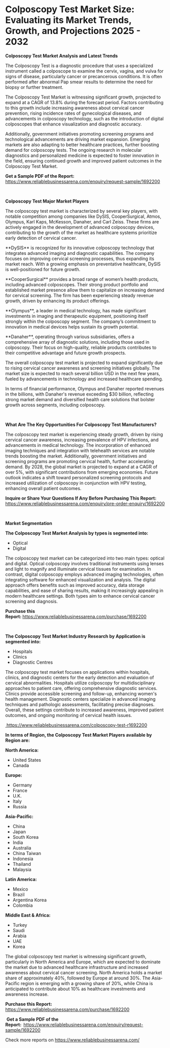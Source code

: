 <p><h1>Colposcopy Test Market Size: Evaluating its Market Trends, Growth, and Projections 2025 - 2032</h1></p><p><strong>Colposcopy Test Market Analysis and Latest Trends</strong></p>
<p><p>The Colposcopy Test is a diagnostic procedure that uses a specialized instrument called a colposcope to examine the cervix, vagina, and vulva for signs of disease, particularly cancer or precancerous conditions. It is often performed after abnormal Pap smear results to determine the need for biopsy or further treatment.</p><p>The Colposcopy Test Market is witnessing significant growth, projected to expand at a CAGR of 13.8% during the forecast period. Factors contributing to this growth include increasing awareness about cervical cancer prevention, rising incidence rates of gynecological diseases, and advancements in colposcopy technology, such as the introduction of digital colposcopes that enhance visualization and diagnostic accuracy. </p><p>Additionally, government initiatives promoting screening programs and technological advancements are driving market expansion. Emerging markets are also adapting to better healthcare practices, further boosting demand for colposcopy tests. The ongoing research in molecular diagnostics and personalized medicine is expected to foster innovation in the field, ensuring continued growth and improved patient outcomes in the Colposcopy Test Market.</p></p>
<p><strong>Get a Sample PDF of the Report:&nbsp;</strong> <a href="https://www.reliablebusinessarena.com/enquiry/request-sample/1692200?utm_campaign=3015&utm_medium=2&utm_source=Github&utm_content=ia&utm_term=27032025&utm_id=colposcopy-test">https://www.reliablebusinessarena.com/enquiry/request-sample/1692200</a></p>
<p>&nbsp;</p>
<p><strong>Colposcopy Test Major Market Players</strong></p>
<p><p>The colposcopy test market is characterized by several key players, with notable competition among companies like DySIS, CooperSurgical, Atmos, Olympus, Karl Kaps, McKesson, Danaher, and Carl Zeiss. These firms are actively engaged in the development of advanced colposcopy devices, contributing to the growth of the market as healthcare systems prioritize early detection of cervical cancer.</p><p>**DySIS** is recognized for its innovative colposcopy technology that integrates advanced imaging and diagnostic capabilities. The company focuses on improving cervical screening processes, thus expanding its market reach. With a growing emphasis on preventative healthcare, DySIS is well-positioned for future growth.</p><p>**CooperSurgical** provides a broad range of women’s health products, including advanced colposcopes. Their strong product portfolio and established market presence allow them to capitalize on increasing demand for cervical screening. The firm has been experiencing steady revenue growth, driven by enhancing its product offerings.</p><p>**Olympus**, a leader in medical technology, has made significant investments in imaging and therapeutic equipment, positioning itself strongly within the colposcopy segment. The company’s commitment to innovation in medical devices helps sustain its growth potential.</p><p>**Danaher**, operating through various subsidiaries, offers a comprehensive array of diagnostic solutions, including those used in colposcopy. Their focus on high-quality, reliable products contributes to their competitive advantage and future growth prospects.</p><p>The overall colposcopy test market is projected to expand significantly due to rising cervical cancer awareness and screening initiatives globally. The market size is expected to reach several billion USD in the next few years, fueled by advancements in technology and increased healthcare spending.</p><p>In terms of financial performance, Olympus and Danaher reported revenues in the billions, with Danaher's revenue exceeding $30 billion, reflecting strong market demand and diversified health care solutions that bolster growth across segments, including colposcopy.</p></p>
<p>&nbsp;</p>
<p><strong>What Are The Key Opportunities For Colposcopy Test Manufacturers?</strong></p>
<p><p>The colposcopy test market is experiencing steady growth, driven by rising cervical cancer awareness, increasing prevalence of HPV infections, and advancements in medical technology. The incorporation of enhanced imaging techniques and integration with telehealth services are notable trends boosting the market. Additionally, government initiatives and screening programs are promoting cervical health, further accelerating demand. By 2028, the global market is projected to expand at a CAGR of over 5%, with significant contributions from emerging economies. Future outlook indicates a shift toward personalized screening protocols and increased utilization of colposcopy in conjunction with HPV testing, enhancing overall patient outcomes.</p></p>
<p><strong>Inquire or Share Your Questions If Any Before Purchasing This Report:</strong> <a href="https://www.reliablebusinessarena.com/enquiry/pre-order-enquiry/1692200?utm_campaign=3015&utm_medium=2&utm_source=Github&utm_content=ia&utm_term=27032025&utm_id=colposcopy-test">https://www.reliablebusinessarena.com/enquiry/pre-order-enquiry/1692200</a></p>
<p>&nbsp;</p>
<p><strong>Market Segmentation</strong></p>
<p><strong>The Colposcopy Test Market Analysis by types is segmented into:</strong></p>
<p><ul><li>Optical</li><li>Digital</li></ul></p>
<p><p>The colposcopy test market can be categorized into two main types: optical and digital. Optical colposcopy involves traditional instruments using lenses and light to magnify and illuminate cervical tissues for examination. In contrast, digital colposcopy employs advanced imaging technologies, often integrating software for enhanced visualization and analysis. The digital approach offers benefits such as improved accuracy, data storage capabilities, and ease of sharing results, making it increasingly appealing in modern healthcare settings. Both types aim to enhance cervical cancer screening and diagnosis.</p></p>
<p><strong>Purchase this Report:&nbsp;</strong><a href="https://www.reliablebusinessarena.com/purchase/1692200?utm_campaign=3015&utm_medium=2&utm_source=Github&utm_content=ia&utm_term=27032025&utm_id=colposcopy-test">https://www.reliablebusinessarena.com/purchase/1692200</a></p>
<p>&nbsp;</p>
<p><strong>The Colposcopy Test Market Industry Research by Application is segmented into:</strong></p>
<p><ul><li>Hospitals</li><li>Clinics</li><li>Diagnostic Centres</li></ul></p>
<p><p>The colposcopy test market focuses on applications within hospitals, clinics, and diagnostic centers for the early detection and evaluation of cervical abnormalities. Hospitals utilize colposcopy for multidisciplinary approaches to patient care, offering comprehensive diagnostic services. Clinics provide accessible screening and follow-up, enhancing women's health management. Diagnostic centers specialize in advanced imaging techniques and pathologic assessments, facilitating precise diagnoses. Overall, these settings contribute to increased awareness, improved patient outcomes, and ongoing monitoring of cervical health issues.</p></p>
<p><a href="https://www.reliablebusinessarena.com/colposcopy-test-r1692200?utm_campaign=3015&utm_medium=2&utm_source=Github&utm_content=ia&utm_term=27032025&utm_id=colposcopy-test">&nbsp;https://www.reliablebusinessarena.com/colposcopy-test-r1692200</a></p>
<p><strong>In terms of Region, the Colposcopy Test Market Players available by Region are:</strong></p>
<p>
    <p> <strong> North America: </strong>
        <ul>
            <li>United States</li>
            <li>Canada</li>
        </ul>
        </p> 
    <p> <strong> Europe: </strong>
        <ul>
            <li>Germany</li>
            <li>France</li>
            <li>U.K.</li>
            <li>Italy</li>
            <li>Russia</li>
        </ul>
        </p> 
    <p> <strong> Asia-Pacific: </strong>
        <ul>
            <li>China</li>
            <li>Japan</li>
            <li>South Korea</li>
            <li>India</li>
            <li>Australia</li>
            <li>China Taiwan</li>
            <li>Indonesia</li>
            <li>Thailand</li>
            <li>Malaysia</li>
        </ul>
        </p> 
    <p> <strong> Latin America: </strong>
        <ul>
            <li>Mexico</li>
            <li>Brazil</li>
            <li>Argentina Korea</li>
            <li>Colombia</li>
        </ul>
        </p> 
    <p> <strong> Middle East & Africa: </strong>
        <ul>
            <li>Turkey</li>
            <li>Saudi</li>
            <li>Arabia</li>
            <li>UAE</li>
            <li>Korea</li>
        </ul>
    </p>
    </p>
<p><p>The global colposcopy test market is witnessing significant growth, particularly in North America and Europe, which are expected to dominate the market due to advanced healthcare infrastructure and increased awareness about cervical cancer screening. North America holds a market share of approximately 40%, followed by Europe at around 30%. The Asia-Pacific region is emerging with a growing share of 20%, while China is anticipated to contribute about 10% as healthcare investments and awareness increase.</p></p>
<p><strong>Purchase this Report: </strong><a href="https://www.reliablebusinessarena.com/purchase/1692200?utm_campaign=3015&utm_medium=2&utm_source=Github&utm_content=ia&utm_term=27032025&utm_id=colposcopy-test">https://www.reliablebusinessarena.com/purchase/1692200</a></p>
<p>&nbsp;<strong>Get a Sample PDF of the Report:&nbsp;&nbsp;</strong><a href="https://www.reliablebusinessarena.com/enquiry/request-sample/1692200?utm_campaign=3015&utm_medium=2&utm_source=Github&utm_content=ia&utm_term=27032025&utm_id=colposcopy-test">https://www.reliablebusinessarena.com/enquiry/request-sample/1692200</a></p>
<p><strong></strong></p>
<p>Check more reports on <a href="https://www.reliablebusinessarena.com/?utm_campaign=3015&utm_medium=2&utm_source=Github&utm_content=ia&utm_term=27032025&utm_id=colposcopy-test">https://www.reliablebusinessarena.com/</a></p>
